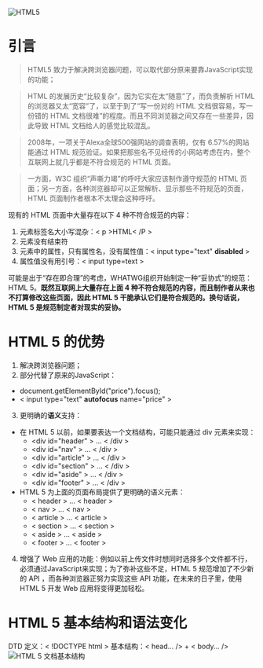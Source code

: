 ![HTML5](http://upload-images.jianshu.io/upload_images/658453-18021a7df5734359.png?imageMogr2/auto-orient/strip%7CimageView2/2/w/1240)

# 引言
> HTML5 致力于解决跨浏览器问题，可以取代部分原来要靠JavaScript实现的功能；

>HTML 的发展历史“比较复杂”，因为它实在太“随意”了，而负责解析 HTML 的浏览器又太“宽容”了，以至于到了“写一份对的 HTML 文档很容易，写一份错的 HTML 文档很难”的程度。而且不同浏览器之间又存在一些差异，因此导致 HTML 文档给人的感觉比较混乱。

> 2008年，一项关于Alexa全球500强网站的调查表明，仅有 6.57%的网站能通过 HTML 规范验证。如果把那些名不见经传的小网站考虑在内，整个互联网上就几乎都是不符合规范的 HTML 页面。

> 一方面，W3C 组织“声嘶力竭”的呼吁大家应该制作遵守规范的 HTML 页面；另一方面，各种浏览器却可以正常解析、显示那些不符规范的页面，HTML 页面制作者根本不太理会这种呼吁。

现有的 HTML 页面中大量存在以下 4 种不符合规范的内容：
1. 元素标签名大小写混杂：&lt; p &gt;HTML&lt; /P &gt;
2. 元素没有结束符
3. 元素中的属性，只有属性名，没有属性值：&lt; input type="text" **disabled** &gt;
4. 属性值没有用引号：&lt; input type=text &gt;

可能是出于“存在即合理”的考虑，WHATWG组织开始制定一种“妥协式”的规范：HTML 5。**既然互联网上大量存在上面 4 种不符合规范的内容，而且制作者从来也不打算修改这些页面，因此 HTML 5 干脆承认它们是符合规范的。换句话说，HTML 5 是规范制定者对现实的妥协。**

# HTML 5 的优势
1. 解决跨浏览器问题；
2. 部分代替了原来的JavaScript：
  * document.getElementById("price").focus();
  * &lt; input type="text" **autofocus** name="price" &gt;
3. 更明确的**语义**支持：
  * 在 HTML 5 以前，如果要表达一个文档结构，可能只能通过 div 元素来实现：
    * &lt;div id="header" &gt; ... &lt; /div &gt;
    * &lt;div id="nav" &gt; ... &lt; /div &gt;
    * &lt;div id="article" &gt; ... &lt; /div &gt;
    * &lt;div id="section" &gt; ... &lt; /div &gt;
    * &lt;div id="aside" &gt; ... &lt; /div &gt;
    * &lt;div id="footer" &gt; ... &lt; /div &gt;
  * HTML 5 为上面的页面布局提供了更明确的语义元素：
    * &lt; header &gt; ... &lt; header &gt;
    * &lt; nav &gt; ... &lt; nav &gt;
    * &lt; article &gt; ... &lt; article &gt;
    * &lt; section &gt; ... &lt; section &gt;
    * &lt; aside &gt; ... &lt; aside &gt;
    * &lt; footer &gt; ... &lt; footer &gt;
4. 增强了 Web 应用的功能：例如以前上传文件时想同时选择多个文件都不行，必须通过JavaScript来实现；为了弥补这些不足，HTML 5 规范增加了不少新的 API ，而各种浏览器正努力实现这些 API 功能，在未来的日子里，使用 HTML 5 开发 Web 应用将变得更加轻松。

# HTML 5 基本结构和语法变化
DTD 定义：&lt; !DOCTYPE html &gt;
基本结构：&lt; head... /&gt; + &lt; body... /&gt;
![HTML 5 文档基本结构](http://upload-images.jianshu.io/upload_images/658453-2d70caf2e9b0a6cc.png?imageMogr2/auto-orient/strip%7CimageView2/2/w/1240)

